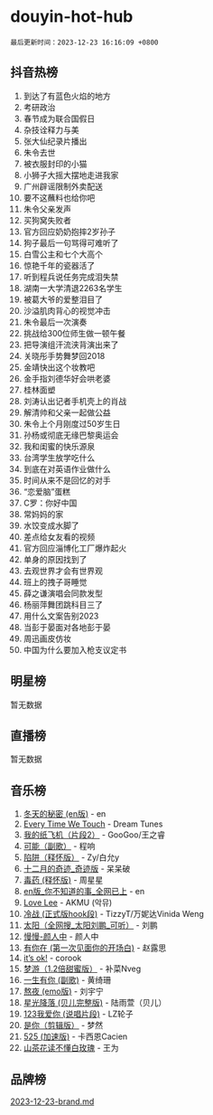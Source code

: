 # douyin-hot-hub

`最后更新时间：2023-12-23 16:16:09 +0800`

## 抖音热榜

1. 到达了有蓝色火焰的地方
1. 考研政治
1. 春节成为联合国假日
1. 杂技诠释力与美
1. 张大仙纪录片播出
1. 朱令去世
1. 被衣服封印的小猫
1. 小狮子大摇大摆地走进我家
1. 广州辟谣限制外卖配送
1. 要不这蘸料也给你吧
1. 朱令父亲发声
1. 买狗窝失败者
1. 官方回应奶奶抱摔2岁孙子
1. 狗子最后一句骂得可难听了
1. 白雪公主和七个大高个
1. 惊艳千年的瓷器活了
1. 听到程兵说任务完成泪失禁
1. 湖南一大学清退2263名学生
1. 被葛大爷的爱整泪目了
1. 沙溢肌肉背心的视觉冲击
1. 朱令最后一次演奏
1. 挑战给300位师生做一顿午餐
1. 把导演组汗流浃背演出来了
1. 关晓彤手势舞梦回2018
1. 金靖快出这个妆教吧
1. 金手指刘德华好会哄老婆
1. 桂林面塑
1. 刘涛认出记者手机壳上的肖战
1. 解清帅和父亲一起做公益
1. 朱令上个月刚度过50岁生日
1. 孙杨或彻底无缘巴黎奥运会
1. 我和闺蜜的快乐源泉
1. 台湾学生放学吃什么
1. 到底在对英语作业做什么
1. 时间从来不是回忆的对手
1. “恋爱脑”蛋糕
1. C罗：你好中国
1. 常妈妈的家
1. 水饺变成水脚了
1. 差点给女友看的视频
1. 官方回应淄博化工厂爆炸起火
1. 单身的原因找到了
1. 去观世界才会有世界观
1. 班上的拽子哥睡觉
1. 薛之谦演唱会同款发型
1. 杨丽萍舞团跳科目三了
1. 用什么文案告别2023
1. 当彭于晏面对各地彭于晏
1. 周迅画皮仿妆
1. 中国为什么要加入枪支议定书

## 明星榜

暂无数据

## 直播榜

暂无数据

## 音乐榜

1. [冬天的秘密 (en版)](https://sf6-cdn-tos.douyinstatic.com/obj/tos-cn-ve-2774/okIuMHDdzyf3FjGK4Lphe1vfHcQaPIHAg0Z4CR) - en
1. [Every Time We Touch](https://sf3-cdn-tos.douyinstatic.com/obj/tos-cn-ve-2774/ogN6lUKQeBBfEVhIOMikG1CcJjugxk1tztZyhP) - Dream Tunes
1. [我的纸飞机（片段2）](https://sf6-cdn-tos.douyinstatic.com/obj/tos-cn-ve-2774/oM2ZrKcg2CD5AeRB2gkeXOFB1IxAGJdZPazYHf) - GooGoo/王之睿
1. [可能（副歌）](https://sf6-cdn-tos.douyinstatic.com/obj/tos-cn-ve-2774/cde1731888894259b333569393c2fb51) - 程响
1. [陷阱（释怀版）](https://sf3-cdn-tos.douyinstatic.com/obj/tos-cn-ve-2774/oE8C21LeZrzKLDFfQYgMzx4GAIHageG5IzayY7) - Zy/白允y
1. [十二月的奇迹_奇迹版](https://sf6-cdn-tos.douyinstatic.com/obj/tos-cn-ve-2774/oMslvA9FBzGMGHnyUuoiiUjtIAXfMz6tzwByW8) - 呆呆破
1. [毒药 (释怀版)](https://sf6-cdn-tos.douyinstatic.com/obj/tos-cn-ve-2774/oYILMEAzspdZBIzy4frJNB8ZHPHWAhiwowd4Ad) - 周星星
1. [en版_你不知道的事_全网已上](https://sf3-cdn-tos.douyinstatic.com/obj/tos-cn-ve-2774/o4QbYLDezHUtFyDKdF9XfmPhIewaqEQAggj6Cb) - en
1. [Love Lee](https://sf3-cdn-tos.douyinstatic.com/obj/tos-cn-ve-2774/o05GbkJGbCBTdDnMtB0fwOYgkeZp23vrWQDQBS) - AKMU (악뮤)
1. [冷战 (正式版hook段)](https://sf3-cdn-tos.douyinstatic.com/obj/tos-cn-ve-2774/oMuEoiBasWApEMVDgNiI8VAByNmwo5J0pyf8Yx) - TizzyT/万妮达Vinida Weng
1. [太阳（全网搜_太阳刘鹏_可听）](https://sf3-cdn-tos.douyinstatic.com/obj/tos-cn-ve-2774/ogWbyIQnlBFImVbeDocRdCIYtBHlbJXgfZMvgz) - 刘鹏
1. [慢慢-颜人中](https://sf6-cdn-tos.douyinstatic.com/obj/tos-cn-ve-2774/ocjHNfBXdBxQNC8ZGAeoLMFTUgtBg8bkExunDC) - 颜人中
1. [有你在 (第一次见面你的开场白)](https://sf3-cdn-tos.douyinstatic.com/obj/tos-cn-ve-2774/oAthrQ3ClJBfI57uBoFEgNDYtNCZ0TSYQQfxQ0) - 赵露思
1. [it’s ok!](https://sf6-cdn-tos.douyinstatic.com/obj/tos-cn-ve-2774/0fc4d0ee28444bd0ab76e8b7c0003f52) - corook
1. [梦游（1.2倍甜蜜版）](https://sf3-cdn-tos.douyinstatic.com/obj/tos-cn-ve-2774/o4gyAUm8hwufoEABmwVIiQtHsFuGzAEEWtNMzo) - 补菜Nveg
1. [一生有你 (副歌)](https://sf3-cdn-tos.douyinstatic.com/obj/tos-cn-ve-2774/o8xzM8HLaQzgMiJ96FKAWCenIuzkFpfClDdmeW) - 黄绮珊
1. [熬夜 (emo版)](https://sf6-cdn-tos.douyinstatic.com/obj/tos-cn-ve-2774/ocQZvZErLThAfNQOtBZ178gQDfCDFBL9iB5lvY) - 刘宇宁
1. [星光降落 (贝儿完整版)](https://sf3-cdn-tos.douyinstatic.com/obj/tos-cn-ve-2774/okwB9hAwyAtsFFkFBzAX1hOOfQuIoMNs0W2Mwr) - 陆雨萱（贝儿）
1. [123我爱你 (说唱片段)](https://sf6-cdn-tos.douyinstatic.com/obj/tos-cn-ve-2774/oYCWFpY0hL9kda0dQKIGDYeKYfQmAse0DgpDjz) - LZ轮子
1. [是你（剪辑版）](https://sf6-cdn-tos.douyinstatic.com/obj/tos-cn-ve-2774/46019dae783c4c969944217fe1cfafc4) - 梦然
1. [525 (加速版)](https://sf3-cdn-tos.douyinstatic.com/obj/tos-cn-ve-2774/oIfKCtqfDyP8Vc9FpAPgWMyezT6LnDT1abRwGg) - 卡西恩Cacien
1. [山茶花读不懂白玫瑰](https://sf3-cdn-tos.douyinstatic.com/obj/tos-cn-ve-2774/osfn8B7DktrRHEPJgPCfDbw7QDQEkwC16BxZg9) - 王为

## 品牌榜

[2023-12-23-brand.md](2023-12-23-brand.md)
